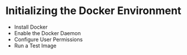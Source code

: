 # Initializing the Docker Environment
- Install Docker
- Enable the Docker Daemon
- Configure User Permissions
- Run a Test Image
